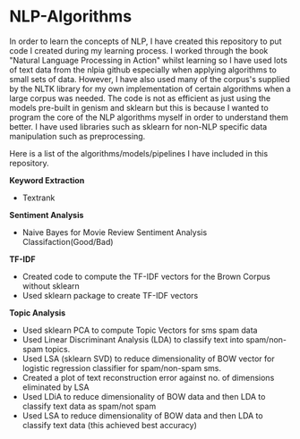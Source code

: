 # NLP-Algorithms

In order to learn the concepts of NLP, I have created this repository to put code I created during my learning process. 
I worked through the book "Natural Language Processing in Action" whilst learning so I have used lots of text data from the nlpia github especially when applying algorithms to small sets of data.
However, I have also used many of the corpus's supplied by the NLTK library for my own implementation of certain algorithms when a large corpus was needed.
The code is not as efficient as just using the models pre-built in genism and sklearn but this is because I wanted to program the core of the NLP algorithms myself in order to understand them better. I have used libraries such as sklearn for non-NLP specific data manipulation such as preprocessing.

Here is a list of the algorithms/models/pipelines I have included in this repository.

**Keyword Extraction**
- Textrank

**Sentiment Analysis**
- Naive Bayes for Movie Review Sentiment Analysis Classifaction(Good/Bad)

**TF-IDF**
- Created code to compute the TF-IDF vectors for the Brown Corpus without sklearn
- Used sklearn package to create TF-IDF vectors

**Topic Analysis**
- Used sklearn PCA to compute Topic Vectors for sms spam data
- Used Linear Discriminant Analysis (LDA) to classify text into spam/non-spam topics.
- Used LSA (sklearn SVD) to reduce dimensionality of BOW vector for logistic regression classifier for spam/non-spam sms.
- Created a plot of text reconstruction error against no. of dimensions eliminated by LSA
- Used LDiA to reduce dimensionality of BOW data and then LDA to classify text data as spam/not spam
- Used LSA to reduce dimensionality of BOW data and then LDA to classify text data (this achieved best accuracy)






